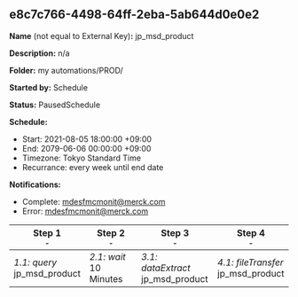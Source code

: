 ## e8c7c766-4498-64ff-2eba-5ab644d0e0e2

**Name** (not equal to External Key)**:** jp_msd_product

**Description:** n/a

**Folder:** my automations/PROD/

**Started by:** Schedule

**Status:** PausedSchedule

**Schedule:**

* Start: 2021-08-05 18:00:00 +09:00
* End: 2079-06-06 00:00:00 +09:00
* Timezone: Tokyo Standard Time
* Recurrance: every week until end date

**Notifications:**

* Complete: mdesfmcmonit@merck.com
* Error: mdesfmcmonit@merck.com

| Step 1<br>_<small>-</small>_ | Step 2<br>_<small>-</small>_ | Step 3<br>_<small>-</small>_ | Step 4<br>_<small>-</small>_ |
| --- | --- | --- | --- |
| _1.1: query_<br>jp_msd_product | _2.1: wait_<br>10 Minutes | _3.1: dataExtract_<br>jp_msd_product | _4.1: fileTransfer_<br>jp_msd_product |

